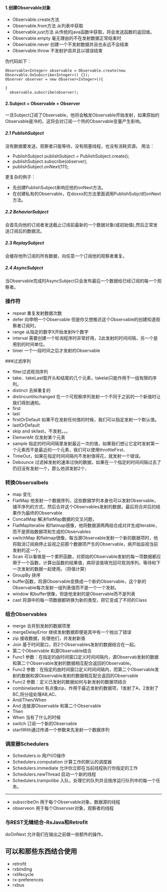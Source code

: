#### 1.创建Observable对象
* Observable.create方法
* Observable.from方法 从列表中获取
* Observable.just方法 从传统的java函数中获取，将会发送函数的返回值。
* Observable.empty 毫无理由的不在发射数据正常结束时
* Observable.never 创建一个不发射数据并且也永远不会结束
* Observable.throw 不发射护具并且以错误结束

伪代码如下：
```
Observable<Integer> observable = Observable.create(new Observable.OnSubscribe<Integer>() {});
Observer observer = new Observer<Integer>(){

}
  observable.subscribe(observer);
```

#### 2.Subject = Observable + Observer
一旦Subject订阅了Observable，他将会触发Observable开始发射，如果原始的Observable是冷的，这将会对订阅一个热的Observable变量产生影响。

##### 2.1 PublishSubject
没有数据要发送，观察者只能等待，没有阻塞线程，也没有消耗资源。
用法：
* PublishSubject<Integer> publishSubject = PublishSubject.create();
* publishSubject.subscribe(observer);
* publishSubject.onNext(111);

更复杂的例子：
* 先创建PublishSubject来响应他的onNext方法。
* 在创建私有的Observable，在doxxx的方法里面调用PublishSubjct的onNext方法。

##### 2.2 BehaviorSubject
会首先向他的订阅者发送截止订阅前最新的一个数据对象(或初始值),然后正常发送订阅后的数据流。

##### 2.3 ReplaySubject
会缓存他所订阅的所有数据，向任意一个订阅他的观察者重复。

##### 2.4 AsyncSubject
当Observable完成时AsyncSubject只会发布最后一个数据给已经订阅的每一个观察者。


### 操作符
* repeat 重复发射数据次数
* defer 向申明一个Observable 但是你又想推迟这个Observable的创建知道观察者订阅时。
* range 从指定的数字X开始发射N个数字
* interval 需要创建一个轮询程序时非常好用，2此发射的时间间隔，另一个是用到的时间单位。
* timer 一个一段时间之后才发射的Observable

###过滤序列
* fliter过滤观测序列
* take、takeLast取开头和结尾的几个元素，takelat只能作用于一组有限的序列。
* distinct 去掉重复的
* distincuntilschanged 在一个可观察序列发射一个不同于之前的一个新值时让我们得到通知。
* first
* last
* firstOrDefault 如果不在发射任何值的时候，我们可以指定发射一个默认值。
* lastOrDefault
* skip and skilast，不发射。。。
* ElementAt 仅发射某个元素
* sample 指定的时间间隔里发射最近一次的值，如果我们想让它定时发射第一个元素而不是最近的一个元素，我们可以使用throttleFirst、
* TimeOut，如果在指定时间间隔内不发射值得花，就发射一个错误。
* Debounce 过滤掉发射的速率过快的数据，如果在一个指定的时间间隔过去了仍旧没有发射一个，那么他讲发射2个、

### 转换Observalbels
* map 变化
* FlatMap 他发射一个数据序列，这些数据学列本身也可以发射Observable，铺平序列的方式，然后合并这个Observables发射的数据，最后将合并后的结果作为最终的Observable
* ConcatMap 解决flatMap数据的交叉问题，
* FlatMapIterable 和flatmap很像，他将数据源两两结合成对并生成Iterable，而不是原始数据项和生成的Observables
* switchMap 和flatmap很像，每当源Observable发射一个新的数据项时，他将取消订阅病停止监视之前那个数据项产生的Observable，病开始监视当前发射的这一个。
* Scan 可以看做是一个累积函数，对原始的Observable发射的每一项数据都应用于一个函数，计算出函数的结果值，病将该值填充回可观测序列，等待和下一次发射的数据一起使用。（将值计算）
* GroupBy 排序
* buffer函数，将源Observable变换成一个新的Observable，这个新的Observable每次发射一组列表值而不是一个一个发射。
* window 和buffer很像，但是他发射的是Observable而不是列表
* cast 将源中的每一项数据都转换为新的类型，把它变成了不同的Class

### 组合Observables
* merge 合并到发射的数据项里
* mergeDelayError 继续发射数据即便是其中有一个抛出了错误
* zip 接收数据，处理他们，并发射新值
* Join 基于时间窗口，将2个Observables发射的数据结合在一起。
 * 第二个Observable 和源Observable结合
 * Func1 参数：在指定的由时间窗口定义时间间隔内，源Observab发射的数据和第二个Observable发射的数据相互配合返回的Observable。
 * Func2 参数：在指定的由时间窗口定义时间间隔内，而第二个Observable发射的数据和源Observable发射的数据相互配合返回的Observable
 * Func2 参数：定义已发射的数据如何与新发射的数据项结合
* combinelastest 有点像zip，作用于最近发射的数据项，1发射了A，2发射了BC,将分组处理AB,AC、
* And/Then/When
 * And 连接源Observable 和第二个Observable
 * Then 
 * When 当有了什么的时候
* switch 订阅一个新的Observable
* startWith通过传递一个参数来先发射一个数据序列


### 调度器Schedulers
* Schedulers.io 用户I/O操作
* Schedulers.computation 计算工作的默认的调度器
* Schedulers.immediate 允许你立即在当前线程执行你指定的工作
* Schedulers.newThread 启动一个新的线程
* Schedulers.trampolibe 入队，处理它的队列并且按序运行队列中的每一个任务。

_ _ _
* subscribeOn 用于每个Observable对象，数据源的线程
* observeon 用于每个Observser对象，观察者的线程

### 与REST无缝结合-RxJava和Retrofit


doOnNext 允许我们在输出之前做一些额外的操作。

## 可以和那些东西结合使用
* retrofit
* rxbinding
* rxlifecycle
* rx-preferences
* rxbus